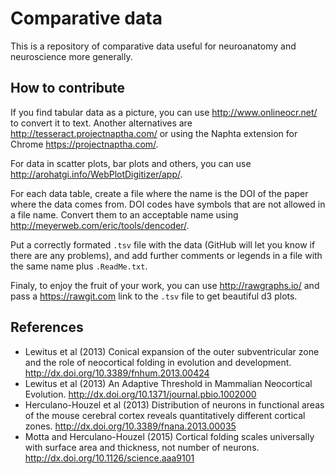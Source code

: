 # Comparative data

This is a repository of comparative data useful for neuroanatomy and neuroscience more generally.

## How to contribute

If you find tabular data as a picture, you can use http://www.onlineocr.net/ to convert it to text. Another alternatives are http://tesseract.projectnaptha.com/ or using the Naphta extension for Chrome https://projectnaptha.com/.

For data in scatter plots, bar plots and others, you can use http://arohatgi.info/WebPlotDigitizer/app/.

For each data table, create a file where the name is the DOI of the paper where the data comes from. DOI codes have symbols that are not allowed in a file name. Convert them to an acceptable name using http://meyerweb.com/eric/tools/dencoder/.

Put a correctly formated `.tsv` file with the data (GitHub will let you know if there are any problems), and add further comments or legends in a file with the same name plus `.ReadMe.txt`.

Finaly, to enjoy the fruit of your work, you can use http://rawgraphs.io/ and pass a https://rawgit.com link to the `.tsv` file to get beautiful d3 plots.

## References

* Lewitus et al (2013) Conical expansion of the outer subventricular zone and the role of neocortical folding in evolution and development. http://dx.doi.org/10.3389/fnhum.2013.00424
* Lewitus et al (2013) An Adaptive Threshold in Mammalian Neocortical Evolution. http://dx.doi.org/10.1371/journal.pbio.1002000
* Herculano-Houzel et al (2013) Distribution of neurons in functional areas of the mouse cerebral cortex reveals quantitatively different cortical zones. http://dx.doi.org/10.3389/fnana.2013.00035
* Motta and Herculano-Houzel (2015) Cortical folding scales universally with surface area and thickness, not number of neurons. http://dx.doi.org/10.1126/science.aaa9101
